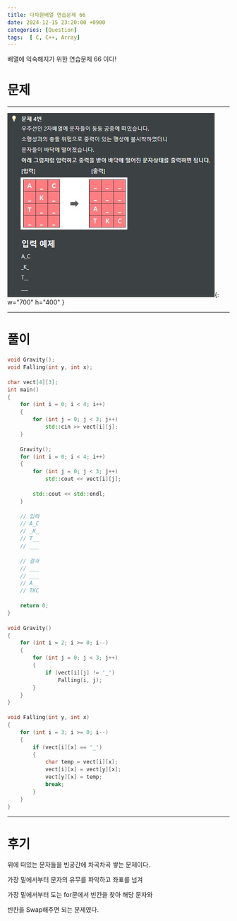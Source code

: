 ```yaml
---
title: 다차원배열 연습문제 66
date: 2024-12-15 23:20:00 +0900
categories: [Question]  
tags:  [ C, C++, Array]
---
```


배열에 익숙해지기 위한 연습문제 66 이다!

# 문제   
---------------------------------------
![Desktop View](/assets/img/Array65.png){: w="700" h="400" }

---------------------------------------

# 풀이

```c++
void Gravity();
void Falling(int y, int x);

char vect[4][3];
int main()
{
    for (int i = 0; i < 4; i++)
    {
        for (int j = 0; j < 3; j++)
            std::cin >> vect[i][j];       
    }
    
    Gravity();
    for (int i = 0; i < 4; i++)
    {
        for (int j = 0; j < 3; j++)
            std::cout << vect[i][j];
        
        std::cout << std::endl;
    }
    
    // 입력
    // A_C
    // _K_
    // T__
    // ___

    // 결과
    // ___
    // ___
    // A__
    // TKC

    return 0;
}

void Gravity()
{
    for (int i = 2; i >= 0; i--)
    {
        for (int j = 0; j < 3; j++)
        {
            if (vect[i][j] != '_')
                Falling(i, j);
        }
    }
}

void Falling(int y, int x)
{
    for (int i = 3; i >= 0; i--)
    {
        if (vect[i][x] == '_')
        {
            char temp = vect[i][x];
            vect[i][x] = vect[y][x];
            vect[y][x] = temp;
            break;
        }
    }
}
```
---------------------------------------

# 후기

위에 떠있는 문자들을 빈공간에 차곡차곡 쌓는 문제이다.

가장 밑에서부터 문자의 유무를 파악하고 좌표를 넘겨

가장 밑에서부터 도는 for문에서 빈칸을 찾아 해당 문자와

빈칸을 Swap해주면 되는 문제였다.
